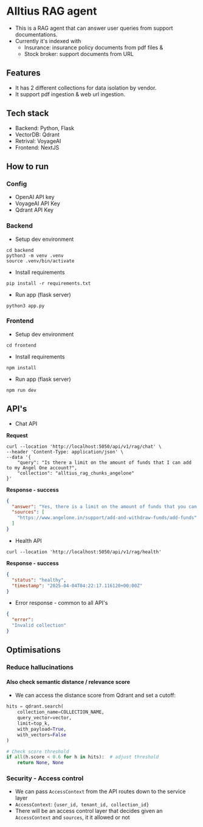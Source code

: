 # Alltius RAG agent

- This is a RAG agent that can answer user queries from support documentations.
- Currently it's indexed with
  - Insurance: insurance policy documents from pdf files &
  - Stock broker: support documents from URL

## Features

- It has 2 different collections for data isolation by vendor.
- It support pdf ingestion & web url ingestion.

## Tech stack

- Backend: Python, Flask
- VectorDB: Qdrant
- Retrival: VoyageAI
- Frontend: NextJS

## How to run

### Config

- OpenAI API key
- VoyageAI API Key
- Qdrant API Key

### Backend

- Setup dev environment

```shell
cd backend
python3 -m venv .venv
source .venv/bin/activate
```

- Install requirements

```shell
pip install -r requirements.txt
```

- Run app (flask server)

```shell
python3 app.py
```

### Frontend

- Setup dev environment

```shell
cd frontend
```

- Install requirements

```shell
npm install
```

- Run app (flask server)

```shell
npm run dev
```

## API's

- Chat API

**Request**

```shell
curl --location 'http://localhost:5050/api/v1/rag/chat' \
--header 'Content-Type: application/json' \
--data '{
    "query": "Is there a limit on the amount of funds that I can add to my Angel One account?",
    "collection": "alltius_rag_chunks_angelone"
}'
```

**Response - success**

```json
{
  "answer": "Yes, there is a limit on the amount of funds that you can add to your Angel One account. The limit for fund addition via UPI is 1 lakh per day. For net banking, the limit will be applicable as per the bank account.",
  "sources": [
    "https://www.angelone.in/support/add-and-withdraw-funds/add-funds"
  ]
}
```

- Health API

```shell
curl --location 'http://localhost:5050/api/v1/rag/health'
```

**Response - success**
```json
{
  "status": "healthy",
  "timestamp": "2025-04-04T04:22:17.116120+00:00Z"
}
```

- Error response - common to all API's
```json
{
  "error": 
  "Invalid collection"
}
```

## Optimisations

### Reduce hallucinations

#### Also check semantic distance / relevance score

- We can access the distance score from Qdrant and set a cutoff:

```python
hits = qdrant.search(
    collection_name=COLLECTION_NAME,
    query_vector=vector,
    limit=top_k,
    with_payload=True,
    with_vectors=False
)

# Check score threshold
if all(h.score < 0.6 for h in hits):  # adjust threshold
    return None, None
```

### Security - Access control

- We can pass `AccessContext` from the API routes down to the service layer
- `AccessContext`: `{user_id, tenant_id, collection_id}`
- There will be an access control layer that decides given an `AccessContext` and `sources`, it it allowed or not
